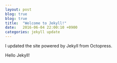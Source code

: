 ```yaml
---
layout: post
blog: true
blog: true
title:  "Welcome to Jekyll!"
date:   2016-06-04 22:00:10 +0900
categories: jekyll update
---
```


I updated the site powered by Jekyll from Octopress.

Hello Jekyll!

[jekyll-docs]: http://jekyllrb.com/docs/home
[jekyll-gh]:   https://github.com/jekyll/jekyll
[jekyll-talk]: https://talk.jekyllrb.com/
